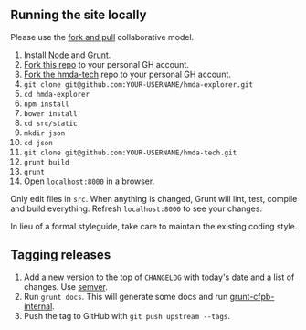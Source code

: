## Running the site locally

Please use the [fork and pull](https://help.github.com/articles/using-pull-requests#fork--pull) collaborative model.

1. Install [Node](http://nodejs.org/) and [Grunt](http://gruntjs.com/).
1. [Fork this repo](https://github.com/cfpb/hmda-explorer/fork) to your personal GH account.
1. [Fork the hmda-tech](https://github.com/cfpb/hmda-tech/fork) repo to your personal GH account.
1. `git clone git@github.com:YOUR-USERNAME/hmda-explorer.git`
1. `cd hmda-explorer`
1. `npm install`
1. `bower install`
1. `cd src/static`
1. `mkdir json`
1. `cd json`
1. `git clone git@github.com:YOUR-USERNAME/hmda-tech.git`
1. `grunt build`
1. `grunt`
1. Open `localhost:8000` in a browser.

Only edit files in `src`. When anything is changed, Grunt will lint, test, compile and build everything. Refresh `localhost:8000` to see your changes.

In lieu of a formal styleguide, take care to maintain the existing coding style.

## Tagging releases

1. Add a new version to the top of `CHANGELOG` with today's date and a list of changes. Use [semver](http://semver.org/).
1. Run `grunt docs`. This will generate some docs and run [grunt-cfpb-internal](https://github.com/cfpb/grunt-cfpb-internal).
1. Push the tag to GitHub with `git push upstream --tags`.
